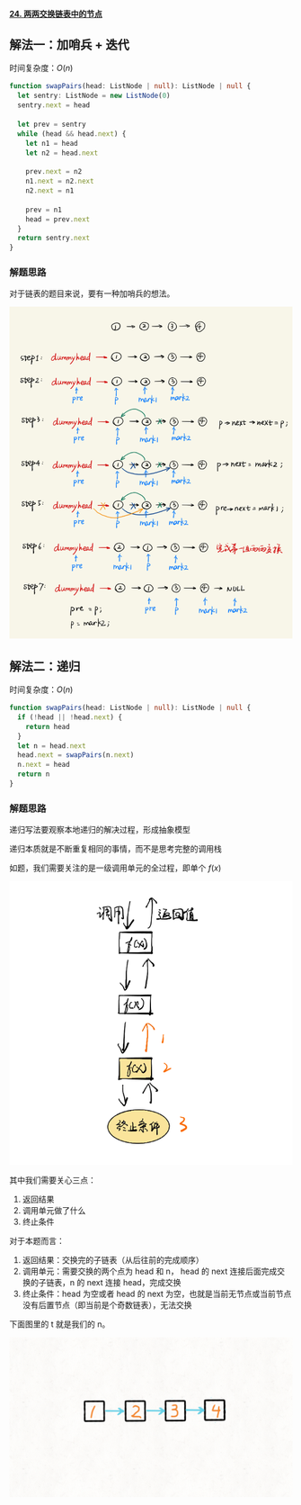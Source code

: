 #### [24. 两两交换链表中的节点](https://leetcode-cn.com/problems/swap-nodes-in-pairs/)

## 解法一：加哨兵 + 迭代

时间复杂度：$O(n)$

```typescript
function swapPairs(head: ListNode | null): ListNode | null {
  let sentry: ListNode = new ListNode(0)
  sentry.next = head

  let prev = sentry
  while (head && head.next) {
    let n1 = head
    let n2 = head.next

    prev.next = n2
    n1.next = n2.next
    n2.next = n1

    prev = n1
    head = prev.next
  }
  return sentry.next
}
```



### 解题思路

对于链表的题目来说，要有一种加哨兵的想法。

![微信图片_20200711093229.png](README.assets/1e285526ec1620cd9a6fa25907a4274fdd85d36d7ae7292340f6eecb44eee2e4-微信图片_20200711093229.png)



## 解法二：递归

时间复杂度：$O(n)$

```typescript
function swapPairs(head: ListNode | null): ListNode | null {
  if (!head || !head.next) {
    return head
  }
  let n = head.next
  head.next = swapPairs(n.next)
  n.next = head
  return n
}
```



### 解题思路

递归写法要观察本地递归的解决过程，形成抽象模型

递归本质就是不断重复相同的事情，而不是思考完整的调用栈

如题，我们需要关注的是一级调用单元的全过程，即单个 $f(x)$

![fr<x>ame_00007.png](README.assets/7f3e3c4455b539727f5d91af437d8b136e19de53290f78225b6ab531afe2ddb8-file_1559528004922.png)

其中我们需要关心三点：

1. 返回结果
2. 调用单元做了什么
3. 终止条件

对于本题而言：

1. 返回结果：交换完的子链表（从后往前的完成顺序）
2. 调用单元：需要交换的两个点为 head 和 n， head 的 next 连接后面完成交换的子链表，n 的 next 连接 head，完成交换
3. 终止条件：head 为空或者 head 的 next 为空，也就是当前无节点或当前节点没有后置节点（即当前是个奇数链表），无法交换

下面图里的 t 就是我们的 n。

![递归.gif](README.assets/7ae491344608971d449add1e069aa143ee264b07a9bb8a1950e08dcf8d8a1ff9-递归.gif)